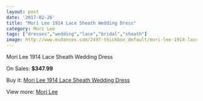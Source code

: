 ```yaml
---
layout: post
date: '2017-02-26'
title: "Mori Lee 1914 Lace Sheath Wedding Dress"
category: Mori Lee
tags: ["dresses","wedding","lace","bridal","sheath"]
image: http://www.eudances.com/2497-thickbox_default/mori-lee-1914-lace-sheath-wedding-dress.jpg
---
```

Mori Lee 1914 Lace Sheath Wedding Dress

On Sales: **$347.99**
<a href="https://www.eudances.com/en/mori-lee/831-mori-lee-1914-lace-sheath-wedding-dress.html"><amp-img layout="responsive" width="600" height="600" src="//www.eudances.com/2497-thickbox_default/mori-lee-1914-lace-sheath-wedding-dress.jpg" alt="Mori Lee 1914 Lace Sheath Wedding Dress 0" /></a>
<a href="https://www.eudances.com/en/mori-lee/831-mori-lee-1914-lace-sheath-wedding-dress.html"><amp-img layout="responsive" width="600" height="600" src="//www.eudances.com/2498-thickbox_default/mori-lee-1914-lace-sheath-wedding-dress.jpg" alt="Mori Lee 1914 Lace Sheath Wedding Dress 1" /></a>

Buy it: [Mori Lee 1914 Lace Sheath Wedding Dress](https://www.eudances.com/en/mori-lee/831-mori-lee-1914-lace-sheath-wedding-dress.html "Mori Lee 1914 Lace Sheath Wedding Dress")

View more: [Mori Lee](https://www.eudances.com/en/9-mori-lee "Mori Lee")